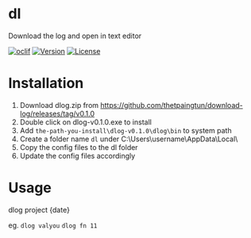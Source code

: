 dl
==

Download the log and open in text editor 

[![oclif](https://img.shields.io/badge/cli-oclif-brightgreen.svg)](https://oclif.io)
[![Version](https://img.shields.io/npm/v/dl.svg)](https://npmjs.org/package/dl)
[![License](https://img.shields.io/npm/l/dl.svg)](https://github.com///blob/master/package.json)


# Installation

1. Download dlog.zip from https://github.com/thetpaingtun/download-log/releases/tag/v0.1.0 
2. Double click on dlog-v0.1.0.exe to install 
3. Add `the-path-you-install\dlog-v0.1.0\dlog\bin` to system path
4. Create a folder name `dl` under C:\Users\username\AppData\Local\
5. Copy the config files to the dl folder 
6. Update the config files accordingly


# Usage

dlog project {date} 

eg. `dlog valyou`
`dlog fn 11`


